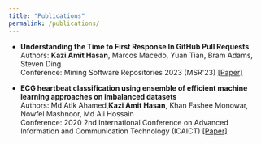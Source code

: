 ```yaml
---
title: "Publications"
permalink: /publications/
---
```


<ul>
	<li><b> Understanding the Time to First Response In GitHub Pull Requests</b>
			<br>
			Authors: <b>Kazi Amit Hasan</b>, Marcos Macedo, Yuan Tian, Bram Adams, Steven Ding
			<br>
			Conference: Mining Software Repositories 2023 (MSR'23) <a href='https://arxiv.org/abs/2304.08426'>[Paper]</a>
			<br>
	</li>
</ul>
<ul>
	<li><b> ECG heartbeat classification using ensemble of efficient machine learning approaches on imbalanced datasets</b>
			<br>
			Authors: Md Atik Ahamed,<b>Kazi Amit Hasan</b>, Khan Fashee Monowar, Nowfel Mashnoor, Md Ali Hossain
			<br>
			Conference: 2020 2nd International Conference on Advanced Information and Communication Technology (ICAICT) <a href='https://www.researchgate.net/profile/Md-Atik-Ahamed/publication/348975016_ECG_Heartbeat_Classification_Using_Ensemble_of_Efficient_Machine_Learning_Approaches_on_Imbalanced_Datasets/links/601a562092851c4ed545f6f4/ECG-Heartbeat-Classification-Using-Ensemble-of-Efficient-Machine-Learning-Approaches-on-Imbalanced-Datasets.pdf'>[Paper]</a>
	</li>
</ul>
